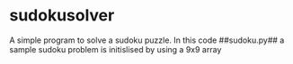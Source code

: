 # sudokusolver
 A simple program to solve a sudoku puzzle. In this code ##sudoku.py## a sample sudoku problem is initislised by using a 9x9 array
